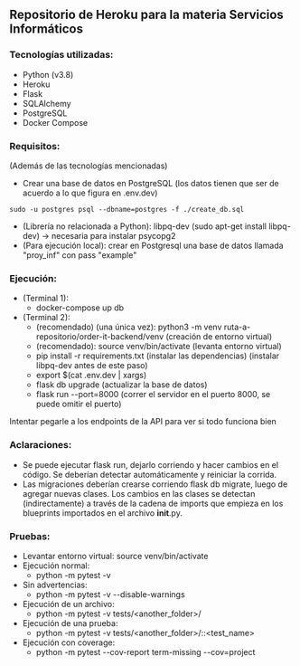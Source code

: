 ## Repositorio de Heroku para la materia Servicios Informáticos

### Tecnologías utilizadas:
- Python (v3.8)
- Heroku
- Flask
- SQLAlchemy
- PostgreSQL
- Docker Compose

### Requisitos:
(Además de las tecnologías mencionadas)
- Crear una base de datos en PostgreSQL (los datos tienen que ser de acuerdo a lo que figura en .env.dev)
 ```
 sudo -u postgres psql --dbname=postgres -f ./create_db.sql
 ```
- (Librería no relacionada a Python): libpq-dev (sudo apt-get install libpq-dev) -> necesaria para instalar psycopg2
- (Para ejecución local): crear en Postgresql una base de datos llamada "proy_inf" con pass "example"
   
### Ejecución:
- (Terminal 1): 
    - docker-compose up db
- (Terminal 2):
    - (recomendado) (una única vez): python3 -m venv ruta-a-repositorio/order-it-backend/venv (creación de entorno virtual)
    - (recomendado): source venv/bin/activate (levanta entorno virtual)
    - pip install -r requirements.txt (instalar las dependencias) (instalar libpq-dev antes de este paso)
    - export $(cat .env.dev | xargs)
    - flask db upgrade (actualizar la base de datos)
    - flask run --port=8000 (correr el servidor en el puerto 8000, se puede omitir el puerto)
    
Intentar pegarle a los endpoints de la API para ver si todo funciona bien

### Aclaraciones:
- Se puede ejecutar flask run, dejarlo corriendo y hacer cambios en el código. Se deberían detectar automáticamente y reiniciar la corrida.
- Las migraciones deberían crearse corriendo flask db migrate, luego de agregar nuevas clases. Los cambios en las clases se detectan (indirectamente) a través de la cadena de imports que empieza en los blueprints importados en el archivo __init__.py.


### Pruebas:
- Levantar entorno virtual: source venv/bin/activate
- Ejecución normal:
    - python -m pytest -v
- Sin advertencias:
    - python -m pytest -v --disable-warnings
- Ejecución de un archivo:
    - python -m pytest -v tests/<another_folder>/<filename>
- Ejecución de una prueba:
    - python -m pytest -v tests/<another_folder>/<filename>::<test_name>
- Ejecución con coverage:
    - python -m pytest --cov-report term-missing --cov=project
